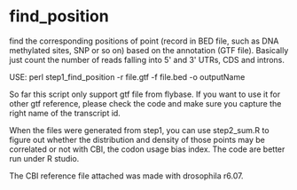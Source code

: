 # find_position
find the corresponding positions of point (record in BED file, such as DNA methylated sites, SNP or so on) based on the annotation (GTF file). Basically just count the number of reads falling into 5' and 3' UTRs, CDS and introns. 

USE: perl step1_find_position -r file.gtf -f file.bed -o outputName


So far this script only support gtf file from flybase. If you want to use it for other gtf reference, please check the code and make sure you capture the right name of the transcript id. 

When the files were generated from step1, you can use step2_sum.R to figure out whether the distribution and density of those points may be correlated or not with CBI, the codon usage bias index. The code are better run under R studio.   

The CBI reference file attached was made with drosophila r6.07. 
